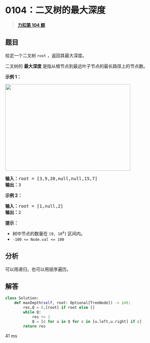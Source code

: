 # 0104：二叉树的最大深度


> <u>**[力扣第 104 题](https://leetcode.cn/problems/maximum-depth-of-binary-tree/)**</u>

## 题目

<p>给定一个二叉树 <code>root</code> ，返回其最大深度。</p>

<p>二叉树的 <strong>最大深度</strong> 是指从根节点到最远叶子节点的最长路径上的节点数。</p>



<p><strong>示例 1：</strong></p>

<p><img alt="" src="https://assets.leetcode.com/uploads/2020/11/26/tmp-tree.jpg" style="width: 400px; height: 277px;" /></p>



<pre>
<b>输入：</b>root = [3,9,20,null,null,15,7]
<b>输出：</b>3
</pre>

<p><strong>示例 2：</strong></p>

<pre>
<b>输入：</b>root = [1,null,2]
<b>输出：</b>2
</pre>



<p><strong>提示：</strong></p>

<ul>
<li>树中节点的数量在 <code>[0, 10<sup>4</sup>]</code> 区间内。</li>
<li><code>-100 &lt;= Node.val &lt;= 100</code></li>
</ul>


## 分析

可以用递归，也可以用层序遍历。

## 解答

```python
class Solution:
    def maxDepth(self, root: Optional[TreeNode]) -> int:
        res,Q = 0,[root] if root else []
        while Q:
            res += 1
            Q = [c for u in Q for c in [u.left,u.right] if c]
        return res
```
41 ms


